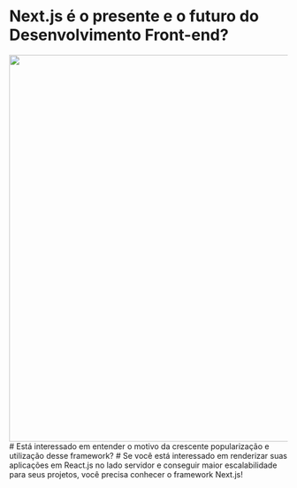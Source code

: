 # Next.js é o presente e o futuro do Desenvolvimento Front-end?
<div align="center">
<img src="https://user-images.githubusercontent.com/91349862/159137224-8e1168ea-12da-4d59-84f1-8d7f38cce6f5.png" width="700px" />
</div>
# Está interessado em entender o motivo da crescente popularização e utilização desse framework?
# Se você está interessado em renderizar suas aplicações em React.js no lado servidor e conseguir maior escalabilidade para seus projetos, você precisa conhecer o framework Next.js!


